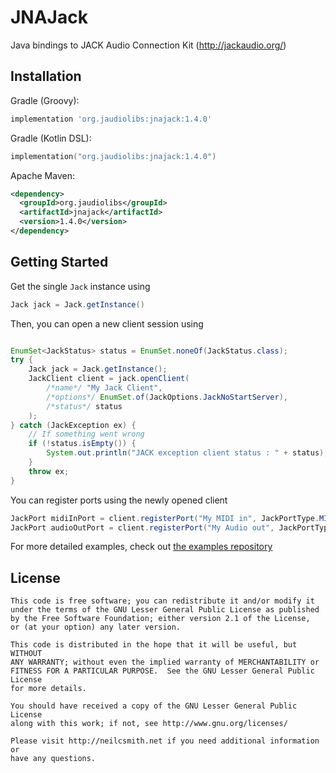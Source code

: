 # JNAJack

Java bindings to JACK Audio Connection Kit (http://jackaudio.org/)

## Installation

Gradle (Groovy):

```groovy
implementation 'org.jaudiolibs:jnajack:1.4.0'
```

Gradle (Kotlin DSL):

```kotlin
implementation("org.jaudiolibs:jnajack:1.4.0")
```

Apache Maven: 
```xml
<dependency>
  <groupId>org.jaudiolibs</groupId>
  <artifactId>jnajack</artifactId>
  <version>1.4.0</version>
</dependency>
```

## Getting Started

Get the single `Jack` instance using 
```java
Jack jack = Jack.getInstance()
```

Then, you can open a new client session using
```java

EnumSet<JackStatus> status = EnumSet.noneOf(JackStatus.class);
try {
    Jack jack = Jack.getInstance();
    JackClient client = jack.openClient(
        /*name*/ "My Jack Client",
        /*options*/ EnumSet.of(JackOptions.JackNoStartServer),
        /*status*/ status
    );
} catch (JackException ex) {
    // If something went wrong
    if (!status.isEmpty()) {
        System.out.println("JACK exception client status : " + status);
    }
    throw ex;
}
```

You can register ports using the newly opened client
```java
JackPort midiInPort = client.registerPort("My MIDI in", JackPortType.MIDI, JackPortFlags.JackPortIsInput);
JackPort audioOutPort = client.registerPort("My Audio out", JackPortType.MIDI, JackPortFlags.JackPortIsOutput);
```

For more detailed examples, check out [the examples repository](https://github.com/jaudiolibs/examples)

## License

```
This code is free software; you can redistribute it and/or modify it
under the terms of the GNU Lesser General Public License as published
by the Free Software Foundation; either version 2.1 of the License,
or (at your option) any later version.

This code is distributed in the hope that it will be useful, but WITHOUT
ANY WARRANTY; without even the implied warranty of MERCHANTABILITY or
FITNESS FOR A PARTICULAR PURPOSE.  See the GNU Lesser General Public License
for more details.

You should have received a copy of the GNU Lesser General Public License
along with this work; if not, see http://www.gnu.org/licenses/

Please visit http://neilcsmith.net if you need additional information or
have any questions.
```